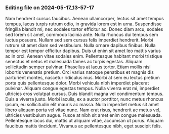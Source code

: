 

### Editing file on 2024-05-17_13-57-17

Nam hendrerit cursus faucibus. Aenean ullamcorper, lectus sit amet tempus tempus, lacus turpis rutrum odio, in gravida lorem est in urna. Suspendisse fringilla blandit mi, nec sodales tortor efficitur ac. Donec diam arcu, sodales sed lorem sit amet, commodo lacinia ante. Nulla rhoncus dui tempus sem luctus posuere. Nullam sed sem cursus felis imperdiet hendrerit. Morbi rutrum sit amet diam sed vestibulum. Nulla ornare dapibus finibus. Nulla tempor est tempor efficitur dapibus. Duis ut enim sit amet leo mattis varius ac in orci. Aenean vitae sodales enim. Pellentesque habitant morbi tristique senectus et netus et malesuada fames ac turpis egestas. Aliquam sollicitudin semper pulvinar.
Phasellus at lacus tortor. Etiam mollis nisi lobortis venenatis pretium. Orci varius natoque penatibus et magnis dis parturient montes, nascetur ridiculus mus. Morbi at sem eu lectus pretium porta quis pellentesque dolor. Morbi vehicula nibh imperdiet placerat pulvinar. Aliquam congue egestas tempus. Nulla viverra erat mi, imperdiet ultricies eros volutpat cursus.
Duis blandit magna vel condimentum tempus. Duis a viverra justo. Morbi iaculis, ex a auctor porttitor, nunc metus rhoncus ipsum, eu sollicitudin elit mauris ac massa. Nulla imperdiet metus sit amet libero aliquam porta vel vitae nunc. Nam erat risus, hendrerit ac metus vel, ultricies vestibulum augue. Fusce at nibh sit amet enim congue malesuada. Pellentesque lacus dui, mattis ut aliquam vitae, accumsan ut purus. Aliquam faucibus mattis tincidunt. Vivamus ac pellentesque nibh, eget suscipit felis.


